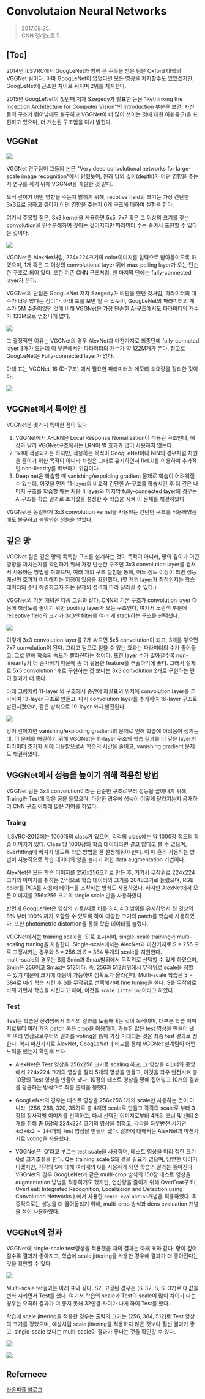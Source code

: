 
Convolutaion Neural Networks
=====================================
> 2017.08.25.  
> CNN 정리노트 5

[Toc]
---

2014년 ILSVRC에서 GoogLeNet과 함께 큰 주목을 받은 팀은 Oxford 대학의 VGGNet 팀이다. 아마 GoogLeNet이 없었다면 모든 영광을 차지할수도 있었겠지만, GoogLeNet에 근소한 차이로 뒤지며 2위를 차지한다.  

2015년 GoogLeNet이 첫번째 저자 Szegedy가 발표한 논문 "Rethinking the Inception Architecture for Computer Vision"의 introduction 부분을 보면, 자신들의 구조가 뛰어남에도 불구하고 VGGNet이 더 많이 쓰이는 것에 대한 아쉬움(?)을 표현하고 있으며, 더 개선된 구조임을 다시 밝힌다.  

## VGGNet

![](./images/VGGNet.png)

VGGNet 연구팀이 그들의 논문 "Very deep convolutional networks for large-scale image recognition"에서 밝혔듯이, 원래 망의 깊이(depth)가 어떤 영향을 주는지 연구를 하기 위해 VGGNet을 개발한 것 같다.  

오직 깊이가 어떤 영향을 주는지 밝히기 위해, recptive field의 크기는 가장 간단한 3x3으로 정하고 깊이가 어떤 영향을 주는지 6개 구조에 대하여 실험을 한다.  

여기서 주목할 점은, 3x3 kernel을 사용하면 5x5, 7x7 혹은 그 이상의 크기를 갖는 convolution을 인수분해하여 깊이는 깊어지지만 파라미터 수는 줄여서 표현할 수 있다는 것이다.  

![](./images/VGGNet-6.png)  

VGGNet은 AlexNet처럼, 224x224크기의 color이미지를 입력으로 받아들이도록 하였으며, 1개 혹은 그 이상의 convolutional layer 뒤에 max-polling layer가 오는 단순한 구조로 되어 있다. 또한 기존 CNN 구조처럼, 맨 마지막 단에는 fully-connected layer가 온다.  

VGGNet의 단점은 GoogLeNet 저자 Szegedy가 비판을 했던 것처럼, 파라미터의 개수가 너무 많다는 점이다. 아래 표를 보면 알 수 있듯이, GoogLeNet의 파라미터의 개수가 5M 수준이었던 것에 비해 VGGNet은 가장 단순한 A-구조에서도 파라미터의 개수가 133M으로 엄청나게 많다.  

![](./images/VGGNet-parameters.png)  

그 결정적인 이유는 VGGNet의 경우 AlexNet과 마찬가지로 최종단에 fully-conneted layer 3개가 오는데 이 부분에서만 파라미터의 개수가 약 122M개가 온다. 참고로 GoogLeNet은 Fully-connected layer가 없다.  

아래 표는 VGGNet-16 (D-구조) 에서 필요한 파라미터의 메모리 소요량을 정리한 것이다.  

![](./images/VGGNet-16.png)  

## VGGNet에서 특이한 점  

VGGNet은 몇가지 특이한 점이 있다.  

1. VGGNet에서 A-LRN은 Local Response Nomalization이 적용된 구조인데, 예상과 달리 VGGNet구조에서는 LRN이 별 효과가 없어 사용하지 않는다.  
2. 1x1이 적용되기는 하지만, 적용하는 목적이 GoogLeNet이나 NiN의 경우처럼 차원을 줄이기 위한 목적이 아니라 차원은 그대로 유지하면서 ReLU를 이용하여 추가적인 non-liearity를 확보하기 위함이다.  
3. Deep net은 학습할 때 vanishing/expolding gradient 문제로 학습이 어려워질 수 있는데, 이것을 먼저 11-layer의 비교적 간단한 A-구조를 학습시킨 후 더 깊은 나머지 구조를 학습할 때는 처음 4 layer와 마지막 fully-connected layer의 경우는 A-구조를 학습 결과로 초기값을 설정한 수 학습을 시켜 이 문제를 해결하였다.  

VGGNet은 동일하게 3x3 convolution kernel을 사용하는 간단한 구조를 적용하였음에도 불구하고 놀랄만한 성능을 얻었다.  

## 깊은 망  

VGGNet 팀은 깊은 망의 독특한 구조를 설계하는 것이 목적이 아니라, 망의 깊이가 어떤 영향을 끼치는지를 확인하기 위해 가장 단순한 구조인 3x3 convolution layer를 겹쳐서 사용하는 방법을 취했으며, 여러 개의 구조 실험을 통해, 어느 정도 이상이 되면 성능 개선의 효과가 미미해지는 지점이 있음을 확인했다. (몇 개의 layer가 최적인지는 학습 데이터의 수나 해결하고자 하는 문제의 성격에 따라 달라질 수 있다.)  

VGGNet의 기본 개념은 다음 그림과 같다. CNN의 기본 구조가 convolution layer 다음에 해상도를 줄이기 위한 pooling layer가 오는 구조인다, 여기서 노란색 부분에 receptive field의 크기가 3x3인 filter를 여러 개 stack하는 구조를 선택했다.  

![](./images/VGGNet-stack.png)  

이렇게 3x3 convolution layer를 2개 싸으면 5x5 convolution이 되고, 3개를 쌓으면 7x7 convolution이 된다. 그리고 덤으로 얻을 수 있는 효과는 파라미터의 수가 줄어들고, 그로 인해 학습의 속도가 빨라진다는 점이다.  또한 layer 수가 많아질수록 non-linearity가 더 증가하기 때문에 좀 더 유용한 feature를 추출하기에 좋다. 그래서 실제로 5x5 convolution 1개로 구현하는 것 보다는 3x3 convolution 2개로 구현하는 편이 결과가 더 좋다.  

아래 그림처럼 11-layer 의 구조에서 중간에 화살표의 위치에 convolution layer를 추가하여 13-layer 구조로 만들고, 다시 convolution layer를 추가하여 16-layer 구조로 발전시켰으며, 같은 방식으로 19-layer 까지  발전된다.  

![](./images/VGGNets.png)  

망이 깊어지면 vanishing/exploding gradient의 문제로 인해 학습에 어려움이 생기는데, 이 문제를 해결하기 위해 VGGNet은 11-layer 구조의 학습 결과를 더 깊은 layer의 파라미터 초기화 시에 이용함으로써 학습의 시간을 줄이고, vanishing gradient 문제도 해결하였다.  

##  VGGNet에서 성능을 높이기 위해 적용한 방법  

VGGNet 팀은 3x3 convolution이라는 단순한 구조로부터 성능을 끌어내기 위해, Traing과 Test에 많은 공을 들였으며, 다양한 경우에 성능이 어떻게 달라지는지 공개하여 CNN 구조 이해에 많은 기여를 하였다.  

### Traing  

ILSVRC-2012에는 1000개의 class가 있으며, 각각의 class에는 약 1000장 정도의 학습 이미지가 있다. Class 당 1000장의 학습 데이터라면 결코 많다고 볼 수 없으며, overfitting에 빠지지 않도록 학습 방법을 잘 설정해줘야 한다. 이 때 흔히 사용하는 방법이 지능적으로 학습 데이터의 양을 늘리기 위한 data augmentation 기법이다.  

AlexNet은 모든 학습 이미지를 256x256크기로 만든 후, 거기서 무작위로 224x224크기의 이미지를 취하는 방식으로 학습 데이터의 크기를 2048크기로 늘렸으며, RGB color를 PCA를 사용해 데이터를 조작하는 방식도 사용하였다.  하지만 AlexNet에서 모든 이미지를 256x256 크기의 single scale 만을 사용하였다.  

반면에 GoogLeNet은 영상의 가로/세로 비를 3:4, 4:3 범위를 유지하면서 원 영상의 8% 부터 100% 까지 포함할 수 있도록 하여 다양한 크기의 patch를 학습에 사용하였다. 또한 photometric distortion을 통해 학습 데이터를 늘렸다.  

VGGNet에서는 training scale을 'S'로 표시하며, single-scale training과 multi-scaling traning을 지원한다. Single-scale에서는 AlexNet과 마찬가지로 S = 256 으로 고정시키는 경우와 S = 256 과 S = 384 두개의 scale을 지원한다.  
multi-scale의 경우는 S를 Smin과 Smax범위에서 무작위로 선택할 수 있게 하였으며, Smin은 256이고 Smax는 512이다. 즉, 256과 512범위에서 무작위로 scale을 정할 수 있기 때문에 크기에 대응이 가능하여 정확도가 올라간다. Multi-scale 학습은 S = 384로 미리 학습 시킨 후 S를 무작위로 선택해가며 fine tuning을 한다. S를 무작위로 바꿔 가면서 학습을 시킨다고 하여, 이것을 `scale jittering`이라고 하였다.  

### Test 

Test는 학습된 신경망에서 최적의 결과를 도출해내는 것이 목적이며, 대부분 학습 이미지로부터 여러 개의 patch 혹은 crop을 이용하여, 가능한 많은 test 영상을 만들어 낸 후 여러 영상으로부터의 결과를 voting을 통해 가장 기대되는 것을 최종 test 결과로 정한다. 역시 마찬가지로 AlexNet, GoogLeNet과 비교를 통해 VGGNet 설계팀이 어떤 노력을 했는지 확인해 보자.  

* AlexNet은 Test 영상을 256x256 크기로 scaling 하고, 그 영상을 4코너와 중앙에서 224x224 크기의 영상을 잘라 5개의 영상을 만들고, 이것을 좌우 반전시켜 총 10장의 Test 영상을 만들어 냈다. 10장의 테스트 영상을 망에 집어넣고 10개의 결과를 평균하는 방식으로 최종 출력을 정했다.  

* GoogLeNet의 경우는 테스트 영상을 256x256 1개의 scale만 사용하는 것이 아니라, (256, 288, 320, 352)로 총 4개의 scale로 만들고 각각의 scale로 부터 3장의 정사각형 이미지를 선택하고, 다시 선택된 이미지로부터 4개의 코너 및 센터 2개를 취해 총 6장의 224x224 크기의 영상을 취하고, 각각을 좌우반전 시키면 `4x3x6x2 = 144`개의 Test 영상을 만들어 냈다. 결과에 대해서는 AlexNet과 마찬가지로 voting을 사용했다.  

* VGGNet은 'Q'라고 부르는 test scale을 사용하며, 테스트 영상을 미리 정한 크기 Q로 크기조절을 한다. Q는 training scale S와 같을 필요가 없으며, 당연한 이야기이겠지만, 각각의 S에 대해 여러개의 Q를 사용하게 되면 학습의 결과는 좋아진다.  
VGGNet의 경우 GoogLeNet과 같은 multi-crop 방식의 150장 테스트 영상을 augmentation 방법을 적용하기도 했지만, 연산량을 줄이기 위해 OverFeat구조( OverFeat: Integrated Recognition, Localizaion and Detection using Convolution Networks ) 에서 사용한 `dense evaluation`개념을 적용하였다. 최종적으로는 성능을 더 끌어올리기 위해, multi-crop 방식과 dens evaluation 개념을 섞어 사용하였다.  

## VGGNet의 결과  

VGGNet에 single-scale test영상을 적용했을 때의 결과는 아래 표와 같다. 망이 깊어질수록 결과가 좋아지고, 학습에 scale jittering을 사용한 경우에 결과가 더 좋아진다는 것을 확인할 수 있다.  

![](./images/VGGNet-single.png)  

Multi-scale tet결과는 아래 표와 같다. S가 고정된 경우는 (S-32, S, S+32)로 Q 값을 변화 시키면서 Test를 했다. 여기서 학습의 scale과 Test의 scale이 많이 차이가 나는 경우는 오히려 결과가 더 좋지 못해 32만큼 차이가 나게 하여 Test를 했다.  

학습에 scale jittering을 적용한 경우는 출력의 크기는 [256, 384, 512]로 Test 영상의 크기를 정했으며, 예상처럼 scale jittering을 적용하지 않은 것보다 훨씬 결과가 좋고, single-scale 보다는 multi-scale이 결과가 좋다는 것을 확인할 수 있다.  

![](./images/VGGNet-multi.png)  

![](./images/VGGNet-dense.png)  


<h2>Refernece </h2>  

[라온피플 블로그](http://laonple.blog.me/220643128255)